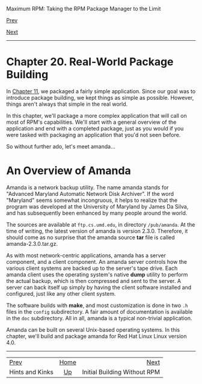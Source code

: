 <div class="NAVHEADER">

Maximum RPM: Taking the RPM Package Manager to the Limit

</div>

[Prev](s1-rpm-multi-hints-and-kinks.html)

[Next](s1-rpm-rw-build-build-without-rpm.html)

-----

<div class="chapter">

# <span id="ch-rpm-rw-build"></span>Chapter 20. Real-World Package Building

In [Chapter 11](ch-rpm-build.html), we packaged a fairly simple
application. Since our goal was to introduce package building, we kept
things as simple as possible. However, things aren't always that simple
in the real world.

In this chapter, we'll package a more complex application that will call
on most of RPM's capabilities. We'll start with a general overview of
the application and end with a completed package, just as you would if
you were tasked with packaging an application that you'd not seen
before.

So without further ado, let's meet amanda…

<div class="sect1">

# <span id="s1-rpm-rw-build-amanda-overview">An Overview of Amanda</span>

Amanda is a network backup utility. The name amanda stands for "Advanced
Maryland Automatic Network Disk Archiver". If the word "Maryland" seems
somewhat incongruous, it helps to realize that the program was developed
at the University of Maryland by James Da Silva, and has subsequently
been enhanced by many people around the world.

The sources are available at `ftp.cs.umd.edu`, in directory
`/pub/amanda`. At the time of writing, the latest version of amanda is
version 2.3.0. Therefore, it should come as no surprise that the amanda
source **tar** file is called amanda-2.3.0.tar.gz.

As with most network-centric applications, amanda has a server
component, and a client component. An amanda server controls how the
various client systems are backed up to the server's tape drive. Each
amanda client uses the operating system's native **dump** utility to
perform the actual backup, which is then compressed and sent to the
server. A server can back itself up simply by having the client software
installed and configured, just like any other client system.

The software builds with **make**, and most customization is done in two
`.h` files in the `config` subdirectory. A fair amount of documentation
is available in the `doc` subdirectory. All in all, amanda is a typical
non-trivial application.

Amanda can be built on several Unix-based operating systems. In this
chapter, we'll build and package amanda for Red Hat Linux Linux version
4.0.

</div>

</div>

<div class="NAVFOOTER">

-----

|                                           |                    |                                                |
| :---------------------------------------- | :----------------: | ---------------------------------------------: |
| [Prev](s1-rpm-multi-hints-and-kinks.html) | [Home](index.html) | [Next](s1-rpm-rw-build-build-without-rpm.html) |
| Hints and Kinks                           |  [Up](p5206.html)  |                   Initial Building Without RPM |

</div>
